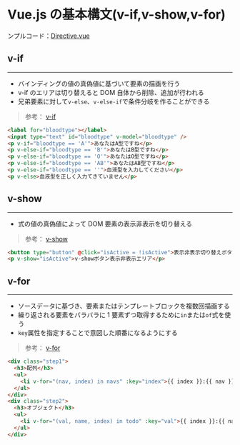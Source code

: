 # Vue.js の基本構文(v-if,v-show,v-for)

ンプルコード：[Directive.vue](../Vue.js_Sample_Code/sample-app/src/components/Directive.vue)

## v-if

---

- バインディングの値の真偽値に基づいて要素の描画を行う
- v-if のエリアは切り替えると DOM 自体から削除、追加が行われる
- 兄弟要素に対して`v-else`、`v-else-if`で条件分岐を作ることができる

> 参考： [v-if](https://jp.vuejs.org/v2/api/#v-if)

```html
<label for="bloodtype"></label>
<input type="text" id="bloodtype" v-model="bloodtype" />
<p v-if="bloodtype == 'A'">あなたはA型ですね</p>
<p v-else-if="bloodtype == 'B'">あなたはB型ですね</p>
<p v-else-if="bloodtype == 'O'">あなたはO型ですね</p>
<p v-else-if="bloodtype == 'AB'">あなたはAB型ですね</p>
<p v-else-if="bloodtype == ''">血液型を入力してください</p>
<p v-else>血液型を正しく入力てきていません</p>
```

## v-show

---

- 式の値の真偽値によって DOM 要素の表示非表示を切り替える

> 参考： [v-show](https://jp.vuejs.org/v2/api/#v-show)

```html
<button type="button" @click="isActive = !isActive">表示非表示切り替えボタン</button>
<p v-show="isActive">v-showボタン表示非表示エリア</p>
```

<div style="page-break-before:always"></div>

## v-for

---

- ソースデータに基づき、要素またはテンプレートブロックを複数回描画する
- 繰り返される要素をバラバラに 1 要素ずつ取得するために`in`または`of`式を使う
- `key`属性を指定することで意図した順番になるようにする

> 参考： [v-for](https://jp.vuejs.org/v2/api/#v-for)

```html
<div class="step1">
  <h3>配列</h3>
  <ul>
    <li v-for="(nav, index) in navs" :key="index">{{ index }}:{{ nav }}</li>
  </ul>
</div>
<div class="step2">
  <h3>オブジェクト</h3>
  <ul>
    <li v-for="(val, name, index) in todo" :key="val">{{ index }}:{{ name }}:{{ val }}</li>
  </ul>
</div>
```
